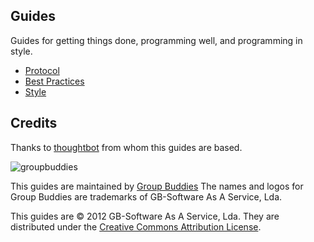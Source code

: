 Guides
------

Guides for getting things done, programming well, and programming in style.

* [Protocol](/protocol)
* [Best Practices](/best-practices)
* [Style](/style)

Credits
-------

Thanks to [thoughtbot](http://thoughtbot.com/) from whom this guides are based.

![groupbuddies](http://www.groupbuddies.com/logo.png)

This guides are maintained by [Group Buddies](http://groupbuddies.com)
The names and logos for Group Buddies are trademarks of GB-Software As A Service, Lda.

This guides are © 2012 GB-Software As A Service, Lda. They are distributed under the [Creative Commons
Attribution License](http://creativecommons.org/licenses/by/3.0/).

